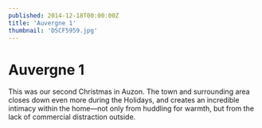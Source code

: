 ```yaml
---
published: 2014-12-18T00:00:00Z
title: 'Auvergne 1'
thumbnail: 'DSCF5959.jpg'
---
```

# Auvergne 1

This was our second Christmas in Auzon. The town and surrounding area closes down even more during the Holidays, and creates an incredible intimacy within the home—not only from huddling for warmth, but from the lack of commercial distraction outside.
